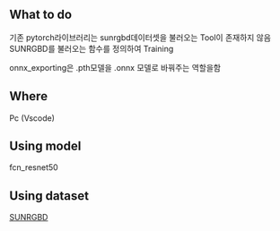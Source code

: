 ## What to do
기존 pytorch라이브러리는 sunrgbd데이터셋을 불러오는 Tool이 존재하지 않음 SUNRGBD를 불러오는 함수를 정의하여 Training

onnx_exporting은 .pth모델을 .onnx 모델로 바꿔주는 역할을함

## Where
Pc (Vscode)

## Using model
fcn_resnet50

## Using dataset
[SUNRGBD](https://github.com/ankurhanda/sunrgbd-meta-data)
